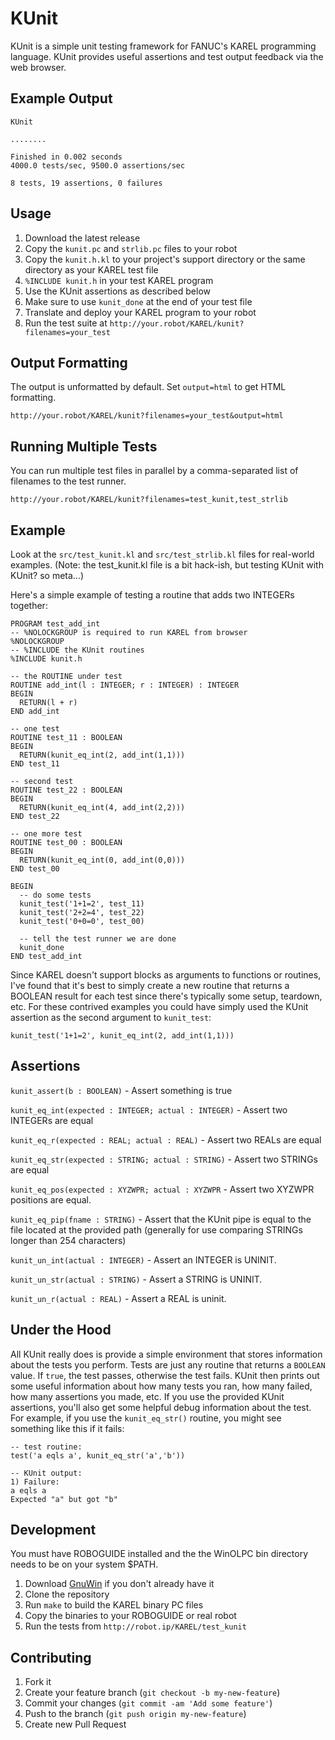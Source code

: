 # KUnit

KUnit is a simple unit testing framework for FANUC's KAREL
programming language. KUnit provides useful assertions and test output
feedback via the web browser.

## Example Output

    KUnit

    ........

    Finished in 0.002 seconds
    4000.0 tests/sec, 9500.0 assertions/sec

    8 tests, 19 assertions, 0 failures

## Usage

1. Download the latest release
2. Copy the `kunit.pc` and `strlib.pc` files to your robot
3. Copy the `kunit.h.kl` to your project's support directory or the
   same directory as your KAREL test file
4. `%INCLUDE kunit.h` in your test KAREL program
5. Use the KUnit assertions as described below
6. Make sure to use `kunit_done` at the end of your test file
7. Translate and deploy your KAREL program to your robot
8. Run the test suite at `http://your.robot/KAREL/kunit?filenames=your_test`

## Output Formatting

The output is unformatted by default. Set `output=html` to get HTML formatting.

    http://your.robot/KAREL/kunit?filenames=your_test&output=html

## Running Multiple Tests

You can run multiple test files in parallel by a comma-separated list
of filenames to the test runner.

    http://your.robot/KAREL/kunit?filenames=test_kunit,test_strlib

## Example

Look at the `src/test_kunit.kl` and `src/test_strlib.kl` files for
real-world examples. (Note: the test_kunit.kl file is a bit hack-ish,
but testing KUnit with KUnit? so meta...)

Here's a simple example of testing a routine that adds two INTEGERs
together:

    PROGRAM test_add_int
    -- %NOLOCKGROUP is required to run KAREL from browser
    %NOLOCKGROUP
    -- %INCLUDE the KUnit routines
    %INCLUDE kunit.h

    -- the ROUTINE under test
    ROUTINE add_int(l : INTEGER; r : INTEGER) : INTEGER
    BEGIN
      RETURN(l + r)
    END add_int

    -- one test
    ROUTINE test_11 : BOOLEAN
    BEGIN
      RETURN(kunit_eq_int(2, add_int(1,1)))
    END test_11

    -- second test
    ROUTINE test_22 : BOOLEAN
    BEGIN
      RETURN(kunit_eq_int(4, add_int(2,2)))
    END test_22

    -- one more test
    ROUTINE test_00 : BOOLEAN
    BEGIN
      RETURN(kunit_eq_int(0, add_int(0,0)))
    END test_00

    BEGIN
      -- do some tests
      kunit_test('1+1=2', test_11)
      kunit_test('2+2=4', test_22)
      kunit_test('0+0=0', test_00)

      -- tell the test runner we are done
      kunit_done
    END test_add_int

Since KAREL doesn't support blocks as arguments to functions or
routines, I've found that it's best to simply create a new routine
that returns a BOOLEAN result for each test since there's typically
some setup, teardown, etc. For these contrived examples you could have
simply used the KUnit assertion as the second argument to `kunit_test`:

    kunit_test('1+1=2', kunit_eq_int(2, add_int(1,1)))

## Assertions

`kunit_assert(b : BOOLEAN)` - Assert something is true

`kunit_eq_int(expected : INTEGER; actual : INTEGER)` - Assert two
INTEGERs are equal

`kunit_eq_r(expected : REAL; actual : REAL)` - Assert two REALs are
equal

`kunit_eq_str(expected : STRING; actual : STRING)` - Assert two
STRINGs are equal

`kunit_eq_pos(expected : XYZWPR; actual : XYZWPR` - Assert two
XYZWPR positions are equal.

`kunit_eq_pip(fname : STRING)` - Assert that the KUnit pipe is equal
to the file located at the provided path (generally for use comparing
STRINGs longer than 254 characters)

`kunit_un_int(actual : INTEGER)` - Assert an INTEGER is UNINIT.

`kunit_un_str(actual : STRING)` - Assert a STRING is UNINIT.

`kunit_un_r(actual : REAL)` - Assert a REAL is uninit.

## Under the Hood

All KUnit really does is provide a simple environment that stores
information about the tests you perform. Tests are just any routine that
returns a `BOOLEAN` value. If `true`, the test passes, otherwise the
test fails. KUnit then prints out some useful information about how many
tests you ran, how many failed, how many assertions you made, etc. If
you use the provided KUnit assertions, you'll also get some helpful
debug information about the test. For example, if you use the
`kunit_eq_str()` routine, you might see something like this if it fails:

    -- test routine:
    test('a eqls a', kunit_eq_str('a','b'))

    -- KUnit output:
    1) Failure:
    a eqls a
    Expected "a" but got "b"

## Development

You must have ROBOGUIDE installed and the the WinOLPC bin directory
needs to be on your system $PATH.

1. Download [GnuWin](http://gnuwin32.sourceforge.net) if you don't
   already have it
2. Clone the repository
3. Run `make` to build the KAREL binary PC files
4. Copy the binaries to your ROBOGUIDE or real robot
5. Run the tests from `http://robot.ip/KAREL/test_kunit`

## Contributing

1. Fork it
2. Create your feature branch (`git checkout -b my-new-feature`)
3. Commit your changes (`git commit -am 'Add some feature'`)
4. Push to the branch (`git push origin my-new-feature`)
5. Create new Pull Request
